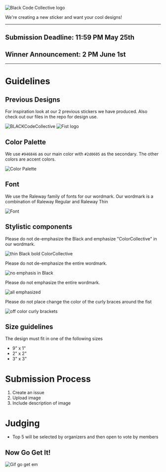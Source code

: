 ![Black Code Collective logo](https://docs.google.com/drawings/d/e/2PACX-1vTyK6oQqCI_cDbKdNgC3R_3lBNuq-N57kQeWKdZza0OxahtqWwJYEWONRPBZTHR-1giYgfq3VWpHIVr/pub?w=947&h=315)

We're creating a new sticker and want your cool designs!


---
## Submission Deadline: 11:59 PM May 25th 
## Winner Announcement: 2 PM June 1st
---
# Guidelines
## Previous Designs

For inspiration look at our 2 previous stickers we have produced.
Also check out our files in the repo for design use.

![BLACKCodeCollective](https://artisan-production.s3.amazonaws.com/artwork_revisions/848366/original_2x/1132984.png?response-content-disposition=attachment%3B%20filename%3D1132984.png&X-Amz-Algorithm=AWS4-HMAC-SHA256&X-Amz-Credential=AKIAJMQBUIKCJ7VZ47BA%2F20180425%2Fus-east-1%2Fs3%2Faws4_request&X-Amz-Date=20180425T165325Z&X-Amz-Expires=900&X-Amz-SignedHeaders=host&X-Amz-Signature=768b387f72acd7948bda782cd8302cea5c7f9fd02519ac896ad23a4010c49d0f)
![Fist logo](https://artisan-production.s3.amazonaws.com/artwork_revisions/646128/original_2x/971987.png?response-content-disposition=attachment%3B%20filename%3D971987.png&X-Amz-Algorithm=AWS4-HMAC-SHA256&X-Amz-Credential=AKIAJMQBUIKCJ7VZ47BA%2F20180425%2Fus-east-1%2Fs3%2Faws4_request&X-Amz-Date=20180425T165348Z&X-Amz-Expires=900&X-Amz-SignedHeaders=host&X-Amz-Signature=05898d7b4911628b9be6cf7f15b75a7e0b92c6be587982f1997cf739eb90a832)
## Color Palette

We use `#946846` as our main color with `#2d0605` as the secondary. The other colors are accent colors.

![Color Palette](https://coolors.co/export/png/dccca3-979b8d-2d0605-fbf5f3-946846)
## Font

We use the Raleway family of fonts for our wordmark. Our wordmark is a combination of Raleway Regular and Raleway Thin 

![Font](https://s-media-cache-ak0.pinimg.com/originals/7d/6b/25/7d6b2544b99b6f5def788695b1b45a68.gif)
## Stylistic components

Please do not de-emphasize the Black and emphasize "ColorCollective" in our wordmark.

![thin Black bold ColorCollective](https://docs.google.com/drawings/d/e/2PACX-1vT70CDYTc-e8rMv7pW21InmucxvaoOWvbqSBQabDuV6F75e7_2ae-oGDvuWPEdT6tH39JsPtRqp066s/pub?w=962&h=316)

Please do not de-emphasize the entire wordmark.

![no emphasis in Black](https://docs.google.com/drawings/d/e/2PACX-1vTmpMOBRBNIzlQtt-jECcYcYLwtPDoIRzN7MWhMqWXgzjI6ZK6kTzxTBAU89QAWMhq_x8tX25iWV4v0/pub?w=965&h=316)

Please do not emphasize the entire wordmark.

![all emphasized](https://docs.google.com/drawings/d/e/2PACX-1vQizeSTclH8Rku4H_01jhRoXDPXr-hkr7OGzvDH18V55L3IMUtCB9fttCmmtXjYoAFNgHHj8TTwA0_V/pub?w=963&h=318)

Please do not place change the color of the curly braces around the fist

![off color curly brackets](https://docs.google.com/drawings/d/e/2PACX-1vRsMU4bbTbEkkwgNfEX0LprXyiL3zqIjDGCqh3ZoS6cE_dEwpShOj4y7hvqG9zroXuemnFJacW6KpVO/pub?w=939&h=265)

## Size guidelines

The design must fit in one of the following sizes
- 9" x 1"
- 2" x 2"
- 3" x 3"

# Submission Process
 1. Create an issue
 2. Upload image
 3. Include description of image
# Judging
- Top 5 will be selected by organizers and then open to vote by members
## Now Go Get It!
![Gif go get em](https://media.giphy.com/media/l3mZslQwX1rJjOZZ6/source.gif)
